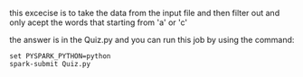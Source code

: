 this excecise is to take the data from the input file and 
then filter out and only acept the words that starting from
'a' or 'c'

the answer is in the Quiz.py and you can run this job by using the command:

```commandline
set PYSPARK_PYTHON=python
spark-submit Quiz.py
```